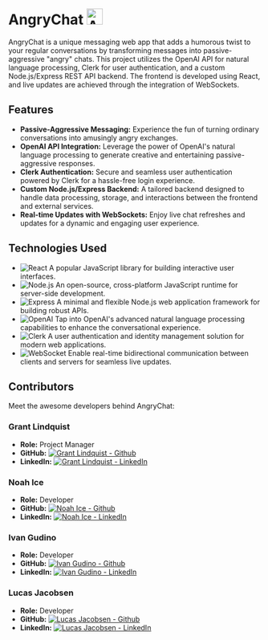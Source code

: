 # AngryChat  <img src="https://angrychat-frontend-d69df51a96e6.herokuapp.com/Frontend/angrychat.ico" alt="AngryChat" width="32"> 


AngryChat is a unique messaging web app that adds a humorous twist to your regular conversations by transforming messages into passive-aggressive "angry" chats. This project utilizes the OpenAI API for natural language processing, Clerk for user authentication, and a custom Node.js/Express REST API backend. The frontend is developed using React, and live updates are achieved through the integration of WebSockets.

## Features

- **Passive-Aggressive Messaging:** Experience the fun of turning ordinary conversations into amusingly angry exchanges.
- **OpenAI API Integration:** Leverage the power of OpenAI's natural language processing to generate creative and entertaining passive-aggressive responses.
- **Clerk Authentication:** Secure and seamless user authentication powered by Clerk for a hassle-free login experience.
- **Custom Node.js/Express Backend:** A tailored backend designed to handle data processing, storage, and interactions between the frontend and external services.
- **Real-time Updates with WebSockets:** Enjoy live chat refreshes and updates for a dynamic and engaging user experience.

## Technologies Used

-  ![React](https://img.shields.io/badge/-React-61DAFB?style=flat-square&logo=react&logoColor=white) A popular JavaScript library for building interactive user interfaces.
- ![Node.js](https://img.shields.io/badge/-Node.js-339933?style=flat-square&logo=node.js&logoColor=white) An open-source, cross-platform JavaScript runtime for server-side development.
- ![Express](https://img.shields.io/badge/-Express-000000?style=flat-square&logo=express&logoColor=white) A minimal and flexible Node.js web application framework for building robust APIs.
- ![OpenAI](https://img.shields.io/badge/-OpenAI-008080?style=flat-square&logo=openai&logoColor=white) Tap into OpenAI's advanced natural language processing capabilities to enhance the conversational experience.
- ![Clerk](https://img.shields.io/badge/-ClerkJs-34CC88?style=flat-square&logo=clerk&logoColor=white) A user authentication and identity management solution for modern web applications.
- ![WebSocket](https://img.shields.io/badge/-WebSocket.io-010002?style=flat-square&logo=websocket&logoColor=white) Enable real-time bidirectional communication between clients and servers for seamless live updates.


## Contributors

Meet the awesome developers behind AngryChat:

### Grant Lindquist 

- **Role:** Project Manager 
- **GitHub:** [![Grant Lindquist - Github](https://img.shields.io/badge/GitHub-GrantLindquist-blue?style=flat-square&logo=github)](https://github.com/GrantLindquist)
- **LinkedIn:** [![Grant Lindquist - LinkedIn](https://img.shields.io/badge/LinkedIn-GrantLindquist-blue?style=flat-square&logo=linkedin)](https://www.linkedin.com/in/glindquist-dev/)

### Noah Ice

- **Role:** Developer
- **GitHub:** [![Noah Ice - Github](https://img.shields.io/badge/GitHub-NoahIce-blue?style=flat-square&logo=github)](https://github.com/NoahIce)
- **LinkedIn:** [![Noah Ice - LinkedIn](https://img.shields.io/badge/LinkedIn-NoahIce-blue?style=flat-square&logo=linkedin)](https://www.linkedin.com/in/noah-ice-1333051b1/)

### Ivan Gudino

- **Role:** Developer
- **GitHub:** [![Ivan Gudino - Github](https://img.shields.io/badge/GitHub-Raptas1-blue?style=flat-square&logo=github)](https://github.com/Raptas1)
- **LinkedIn:** [![Ivan Gudino - LinkedIn](https://img.shields.io/badge/LinkedIn-IvanGudino-blue?style=flat-square&logo=linkedin)](https://www.linkedin.com/in/ivan-gudino-a2b942262/)

### Lucas Jacobsen

- **Role:** Developer
- **GitHub:** [![Lucas Jacobsen - Github](https://img.shields.io/badge/GitHub-lucas--jacobsen-blue?style=flat-square&logo=github)](https://github.com/lucas-jacobsen)
- **LinkedIn:** [![Lucas Jacobsen - LinkedIn](https://img.shields.io/badge/LinkedIn-lucas--jacobsen-blue?style=flat-square&logo=linkedin)](https://www.linkedin.com/in/lucas-jacobsen/)
